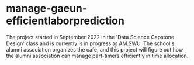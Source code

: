 # manage-gaeun-efficientlaborprediction
The project started in September 2022 in the 'Data Science Capstone Design' class and is currently is in progress @ AM.SWU.
The school's alumni association organizes the cafe, and this project will figure out how the alumni association can manage part-timers efficiently in time allocation.
